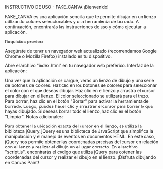 INSTRUCTIVO DE USO - FAKE_CANVA
¡Bienvenido!

FAKE_CANVA es una aplicación sencilla que te permite dibujar en un lienzo utilizando colores seleccionables y una herramienta de borrado. A continuación, encontrarás las instrucciones de uso y cómo ejecutar la aplicación.

Requisitos previos:

Asegúrate de tener un navegador web actualizado (recomendamos Google Chrome o Mozilla Firefox) instalado en tu dispositivo.

Abre el archivo "index.html" en tu navegador web preferido.
Interfaz de la aplicación:

Una vez que la aplicación se cargue, verás un lienzo de dibujo y una serie de botones de colores.
Haz clic en los botones de colores para seleccionar el color con el que deseas dibujar.
Haz clic en el lienzo y arrastra el cursor para dibujar en el lienzo. El color seleccionado se utilizará para el trazo.
Para borrar, haz clic en el botón "Borrar" para activar la herramienta de borrado. Luego, puedes hacer clic y arrastrar el cursor para borrar lo que hayas dibujado.
Si deseas borrar todo el lienzo, haz clic en el botón "Limpiar".
Notas adicionales:

Para obtener la ubicación exacta del cursor en el lienzo, se utiliza la biblioteca jQuery. jQuery es una biblioteca de JavaScript que simplifica la manipulación y el manejo de eventos en documentos HTML. En este caso, jQuery nos permite obtener las coordenadas precisas del cursor en relación con el lienzo y realizar el dibujo en el lugar correcto.
En el archivo "script.js", encontrarás el código que utiliza jQuery para obtener las coordenadas del cursor y realizar el dibujo en el lienzo.
¡Disfruta dibujando en Canvas Paint!
